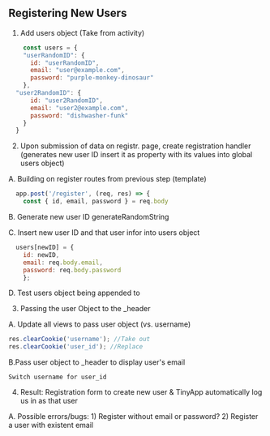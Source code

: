 ## Registering New Users

1. Add users object
  (Take from activity)

  ```javascript
      const users = { 
      "userRandomID": {
        id: "userRandomID", 
        email: "user@example.com", 
        password: "purple-monkey-dinosaur"
      },
    "user2RandomID": {
        id: "user2RandomID", 
        email: "user2@example.com", 
        password: "dishwasher-funk"
      }
    }
  ``` 

2. Upon submission of data on registr. page, create registration handler (generates new user ID insert it as property with its values into global users object)

  A. Building on register routes from previous step (template)
  
  ```javascript
    app.post('/register', (req, res) => {
      const { id, email, password } = req.body
  ```
  B. Generate new user ID
    generateRandomString

  C. Insert new user ID and that user infor into users object

  ```javascript
    users[newID] = {
      id: newID, 
      email: req.body.email, 
      password: req.body.password
      };
  ```
  D. Test users object being appended to

3. Passing the user Object to the _header

  A. Update all views to pass user object (vs. username)

  ```javascript
  res.clearCookie('username'); //Take out
  res.clearCookie('user_id'); //Replace
  ```
  
  B.Pass user object to _header to display user's email

    Switch username for user_id

4. Result: Registration form to create new user & TinyApp automatically log us in as that user

  A. Possible errors/bugs: 
    1) Register without email or password? 
    2) Register a user with existent email